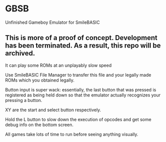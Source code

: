 # GBSB
Unfinished Gameboy Emulator for SmileBASIC

## This is more of a proof of concept. Development has been terminated. As a result, this repo will be archived.

It can play some ROMs at an unplayably slow speed

Use SmileBASIC File Manager to transfer this file and your legally made ROMs which you obtained legally.


Button input is super wack: essentially, the last button that was pressed is registered as being held down so that the emulator actually recognizes your pressing a button.

XY are the start and select button respectively.

Hold the L button to slow down the execution of opcodes and get some debug info on the bottom screen.

All games take lots of time to run before seeing anything visually.
